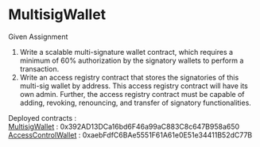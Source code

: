 # MultisigWallet

Given Assignment

1. Write a scalable multi-signature wallet contract, which requires a minimum of 60% authorization by the signatory wallets to perform a transaction. 
2. Write an access registry contract that stores the signatories of this multi-sig wallet by address. This access registry contract will have its own admin. Further, the access registry contract must be capable of adding, revoking, renouncing, and transfer of signatory functionalities.

Deployed contracts :
<br>
[MultisigWallet](https://goerli.etherscan.io/address/0x392AD13DCa16bd6F46a99aC883C8c647B958a650) : 0x392AD13DCa16bd6F46a99aC883C8c647B958a650
<br>
[AccessControlWallet](https://goerli.etherscan.io/address/0xaebfdfc6bae5551f61a61e0e51e34411b52dc77b) : 0xaebFdfC6BAe5551F61A61e0E51e34411B52dC77B


